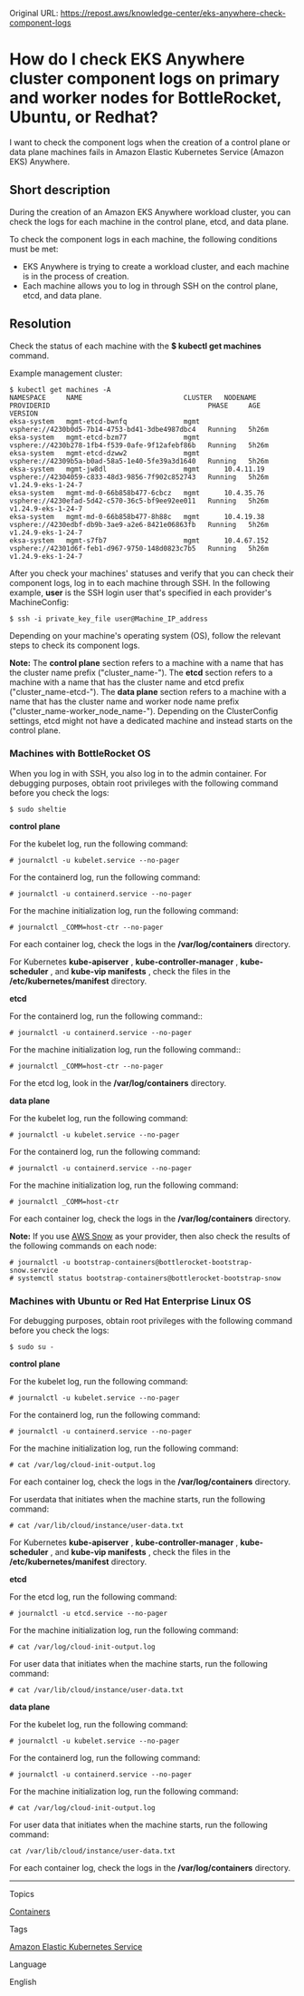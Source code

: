 Original URL: <https://repost.aws/knowledge-center/eks-anywhere-check-component-logs>

# How do I check EKS Anywhere cluster component logs on primary and worker nodes for BottleRocket, Ubuntu, or Redhat?

I want to check the component logs when the creation of a control plane or data plane machines fails in Amazon Elastic Kubernetes Service (Amazon EKS) Anywhere.

## Short description

During the creation of an Amazon EKS Anywhere workload cluster, you can check the logs for each machine in the control plane, etcd, and data plane.

To check the component logs in each machine, the following conditions must be met:

  * EKS Anywhere is trying to create a workload cluster, and each machine is in the process of creation.
  * Each machine allows you to log in through SSH on the control plane, etcd, and data plane.



## Resolution

Check the status of each machine with the **$ kubectl get machines** command.

Example management cluster:
    
    
    $ kubectl get machines -A
    NAMESPACE     NAME                         CLUSTER   NODENAME      PROVIDERID                                       PHASE     AGE     VERSION
    eksa-system   mgmt-etcd-bwnfq              mgmt                    vsphere://4230b0d5-7b14-4753-bd41-3dbe4987dbc4   Running   5h26m
    eksa-system   mgmt-etcd-bzm77              mgmt                    vsphere://4230b278-1fb4-f539-0afe-9f12afebf86b   Running   5h26m
    eksa-system   mgmt-etcd-dzww2              mgmt                    vsphere://42309b5a-b0ad-58a5-1e40-5fe39a3d1640   Running   5h26m
    eksa-system   mgmt-jw8dl                   mgmt      10.4.11.19    vsphere://42304059-c833-48d3-9856-7f902c852743   Running   5h26m   v1.24.9-eks-1-24-7
    eksa-system   mgmt-md-0-66b858b477-6cbcz   mgmt      10.4.35.76    vsphere://4230efad-5d42-c570-36c5-bf9ee92ee011   Running   5h26m   v1.24.9-eks-1-24-7
    eksa-system   mgmt-md-0-66b858b477-8h88c   mgmt      10.4.19.38    vsphere://4230edbf-db9b-3ae9-a2e6-8421e06863fb   Running   5h26m   v1.24.9-eks-1-24-7
    eksa-system   mgmt-s7fb7                   mgmt      10.4.67.152   vsphere://42301d6f-feb1-d967-9750-148d0823c7b5   Running   5h26m   v1.24.9-eks-1-24-7

After you check your machines' statuses and verify that you can check their component logs, log in to each machine through SSH. In the following example, **user** is the SSH login user that's specified in each provider's MachineConfig:
    
    
    $ ssh -i private_key_file user@Machine_IP_address

Depending on your machine's operating system (OS), follow the relevant steps to check its component logs.

**Note:** The **control plane** section refers to a machine with a name that has the cluster name prefix ("cluster_name-"). The **etcd** section refers to a machine with a name that has the cluster name and etcd prefix ("cluster_name-etcd-"). The **data plane** section refers to a machine with a name that has the cluster name and worker node name prefix ("cluster_name-worker_node_name-"). Depending on the ClusterConfig settings, etcd might not have a dedicated machine and instead starts on the control plane.

### Machines with BottleRocket OS

When you log in with SSH, you also log in to the admin container. For debugging purposes, obtain root privileges with the following command before you check the logs:
    
    
    $ sudo sheltie

**control plane**

For the kubelet log, run the following command:
    
    
    # journalctl -u kubelet.service --no-pager

For the containerd log, run the following command:
    
    
    # journalctl -u containerd.service --no-pager

For the machine initialization log, run the following command:
    
    
    # journalctl _COMM=host-ctr --no-pager

For each container log, check the logs in the **/var/log/containers** directory.

For Kubernetes **kube-apiserver** , **kube-controller-manager** , **kube-scheduler** , and **kube-vip manifests** , check the files in the **/etc/kubernetes/manifest** directory.

**etcd**

For the containerd log, run the following command::
    
    
    # journalctl -u containerd.service --no-pager

For the machine initialization log, run the following command::
    
    
    # journalctl _COMM=host-ctr --no-pager

For the etcd log, look in the **/var/log/containers** directory.

**data plane**

For the kubelet log, run the following command:
    
    
    # journalctl -u kubelet.service --no-pager

For the containerd log, run the following command:
    
    
    # journalctl -u containerd.service --no-pager

For the machine initialization log, run the following command:
    
    
    # journalctl _COMM=host-ctr

For each container log, check the logs in the **/var/log/containers** directory.

**Note:** If you use [AWS Snow](<https://docs.aws.amazon.com/snowball/latest/developer-guide/using-eksa.html>) as your provider, then also check the results of the following commands on each node:
    
    
    # journalctl -u bootstrap-containers@bottlerocket-bootstrap-snow.service
    # systemctl status bootstrap-containers@bottlerocket-bootstrap-snow

### Machines with Ubuntu or Red Hat Enterprise Linux OS

For debugging purposes, obtain root privileges with the following command before you check the logs:
    
    
    $ sudo su -

**control plane**

For the kubelet log, run the following command:
    
    
    # journalctl -u kubelet.service --no-pager

For the containerd log, run the following command:
    
    
    # journalctl -u containerd.service --no-pager

For the machine initialization log, run the following command:
    
    
    # cat /var/log/cloud-init-output.log

For each container log, check the logs in the **/var/log/containers** directory.

For userdata that initiates when the machine starts, run the following command:
    
    
    # cat /var/lib/cloud/instance/user-data.txt

For Kubernetes **kube-apiserver** , **kube-controller-manager** , **kube-scheduler** , and **kube-vip manifests** , check the files in the **/etc/kubernetes/manifest** directory.

**etcd**

For the etcd log, run the following command:
    
    
    # journalctl -u etcd.service --no-pager

For the machine initialization log, run the following command:
    
    
    # cat /var/log/cloud-init-output.log

For user data that initiates when the machine starts, run the following command:
    
    
    # cat /var/lib/cloud/instance/user-data.txt

**data plane**

For the kubelet log, run the following command:
    
    
    # journalctl -u kubelet.service --no-pager

For the containerd log, run the following command:
    
    
    # journalctl -u containerd.service --no-pager

For the machine initialization log, run the following command:
    
    
    # cat /var/log/cloud-init-output.log

For user data that initiates when the machine starts, run the following command:
    
    
    cat /var/lib/cloud/instance/user-data.txt

For each container log, check the logs in the **/var/log/containers** directory.

* * *

Topics

[Containers](<https://repost.aws/topics/TAgOdRefu6ShempO3dWPEofg/containers>)

Tags

[Amazon Elastic Kubernetes Service](<https://repost.aws/tags/TA4IvCeWI1TE66q4jEj4Z9zg/amazon-elastic-kubernetes-service>)

Language

English
